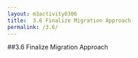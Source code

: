 ```yaml
---
layout: m3activity0306
title: 	3.6 Finalize Migration Approach		
permalink: /3.6/
---
```

##3.6 Finalize Migration Approach	
